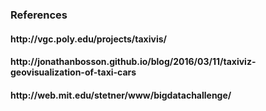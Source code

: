 <h3>References</h3>
<h4>http://vgc.poly.edu/projects/taxivis/</h4>
<h4>http://jonathanbosson.github.io/blog/2016/03/11/taxiviz-geovisualization-of-taxi-cars</h4>
<h4>http://web.mit.edu/stetner/www/bigdatachallenge/</h4>

